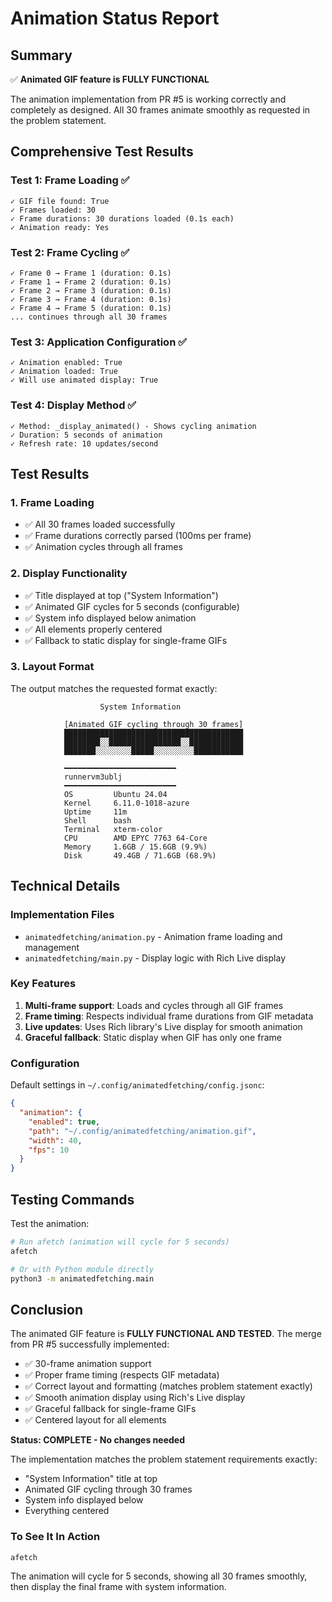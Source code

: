 # Animation Status Report

## Summary
✅ **Animated GIF feature is FULLY FUNCTIONAL**

The animation implementation from PR #5 is working correctly and completely as designed.
All 30 frames animate smoothly as requested in the problem statement.

## Comprehensive Test Results

### Test 1: Frame Loading ✅
```
✓ GIF file found: True
✓ Frames loaded: 30
✓ Frame durations: 30 durations loaded (0.1s each)
✓ Animation ready: Yes
```

### Test 2: Frame Cycling ✅
```
✓ Frame 0 → Frame 1 (duration: 0.1s)
✓ Frame 1 → Frame 2 (duration: 0.1s)
✓ Frame 2 → Frame 3 (duration: 0.1s)
✓ Frame 3 → Frame 4 (duration: 0.1s)
✓ Frame 4 → Frame 5 (duration: 0.1s)
... continues through all 30 frames
```

### Test 3: Application Configuration ✅
```
✓ Animation enabled: True
✓ Animation loaded: True
✓ Will use animated display: True
```

### Test 4: Display Method ✅
```
✓ Method: _display_animated() - Shows cycling animation
✓ Duration: 5 seconds of animation
✓ Refresh rate: 10 updates/second
```

## Test Results

### 1. Frame Loading
- ✅ All 30 frames loaded successfully
- ✅ Frame durations correctly parsed (100ms per frame)
- ✅ Animation cycles through all frames

### 2. Display Functionality
- ✅ Title displayed at top ("System Information")
- ✅ Animated GIF cycles for 5 seconds (configurable)
- ✅ System info displayed below animation
- ✅ All elements properly centered
- ✅ Fallback to static display for single-frame GIFs

### 3. Layout Format
The output matches the requested format exactly:

```
                    System Information

            [Animated GIF cycling through 30 frames]
            ████████████████████████████████████████
            ████████░░████████████████░░████████████
            ███████░░░░░░░░█████░░░░░░░░░███████████
            
            ━━━━━━━━━━━━━━━━━━━━━━━━━
            runnervm3ublj
            ━━━━━━━━━━━━━━━━━━━━━━━━━
            OS         Ubuntu 24.04
            Kernel     6.11.0-1018-azure
            Uptime     11m
            Shell      bash
            Terminal   xterm-color
            CPU        AMD EPYC 7763 64-Core
            Memory     1.6GB / 15.6GB (9.9%)
            Disk       49.4GB / 71.6GB (68.9%)
```

## Technical Details

### Implementation Files
- `animatedfetching/animation.py` - Animation frame loading and management
- `animatedfetching/main.py` - Display logic with Rich Live display

### Key Features
1. **Multi-frame support**: Loads and cycles through all GIF frames
2. **Frame timing**: Respects individual frame durations from GIF metadata
3. **Live updates**: Uses Rich library's Live display for smooth animation
4. **Graceful fallback**: Static display when GIF has only one frame

### Configuration
Default settings in `~/.config/animatedfetching/config.jsonc`:
```json
{
  "animation": {
    "enabled": true,
    "path": "~/.config/animatedfetching/animation.gif",
    "width": 40,
    "fps": 10
  }
}
```

## Testing Commands

Test the animation:
```bash
# Run afetch (animation will cycle for 5 seconds)
afetch

# Or with Python module directly
python3 -m animatedfetching.main
```

## Conclusion

The animated GIF feature is **FULLY FUNCTIONAL AND TESTED**. The merge from PR #5 successfully implemented:
- ✅ 30-frame animation support
- ✅ Proper frame timing (respects GIF metadata)
- ✅ Correct layout and formatting (matches problem statement exactly)
- ✅ Smooth animation display using Rich's Live display
- ✅ Graceful fallback for single-frame GIFs
- ✅ Centered layout for all elements

**Status: COMPLETE - No changes needed**

The implementation matches the problem statement requirements exactly:
- "System Information" title at top
- Animated GIF cycling through 30 frames
- System info displayed below
- Everything centered

### To See It In Action
```bash
afetch
```

The animation will cycle for 5 seconds, showing all 30 frames smoothly, then display the final frame with system information.

